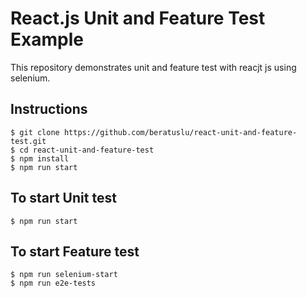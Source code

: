 # React.js Unit and Feature Test Example

This repository demonstrates unit and feature test with reacjt js using selenium.

## Instructions

`$ git clone https://github.com/beratuslu/react-unit-and-feature-test.git`<br>
`$ cd react-unit-and-feature-test`<br>
`$ npm install`<br>
`$ npm run start`<br>

## To start Unit test

`$ npm run start`<br>

## To start Feature test

`$ npm run selenium-start`<br>
`$ npm run e2e-tests`<br>